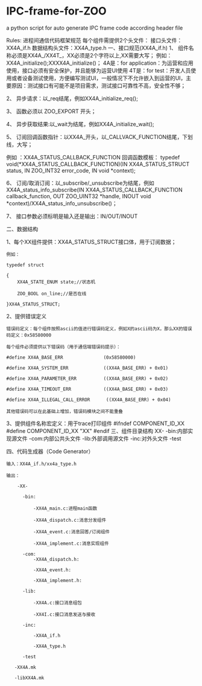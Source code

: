 # IPC-frame-for-ZOO
a python script for auto generate IPC frame code according header file

Rules:
  							进程间通信代码框架规范
每个组件需提供2个头文件：
接口头文件：XX4A_if.h
数据结构头文件：XX4A_type.h
一、接口规范(XX4A_if.h)
1、	组件名称必须是XX4A_/XX4T_，XX必须是2个字符以上,XX需要大写；
例如：XX4A_initialize();XXXX4A_initialize()；
4A是：for application：为运营和应用使用，接口必须有安全保护，并且能够为运营UI使用
4T是：for test：开发人员使用或者设备测试使用，方便编写测试UI，一般情况下不允许嵌入到运营的UI，主要原因：测试接口有可能不是项目需求，测试接口可靠性不高，安全性不够；

2、	异步请求：以_req结尾，例如XX4A_initialize_req();

3、	函数必须以 ZOO_EXPORT 开头；

4、	异步获取结果:以_wait为结尾，例如XX4A_initialize_wait();

5、	订阅回调函数指针：以XX4A_开头，以_CALLVACK_FUNCTION结尾，下划线，大写；

例如	：XX4A_STATUS_CALLBACK_FUNCTION
回调函数模板：
typedef void(*XX4A_STATUS_CALLBACK_FUNCTION)(IN XX4A_STATUS_STRUCT status,
								  IN ZOO_INT32 error_code,
								      IN void *context);

6、	订阅/取消订阅：以_subscribe/_unsubscribe为结尾，例如XX4A_status_info_subscribe(IN XX4A_STATUS_CALLBACK_FUNCTION callback_function, OUT ZOO_UINT32 *handle, INOUT void *context)/XX4A_status_info_unsubscribe()；

7、	接口参数必须标明是输入还是输出：IN/OUT/INOUT

二、数据结构

1、每个XX组件提供：XX4A_STATUS_STRUCT接口体，用于订阅数据；

	例如：

	typedef struct

	{
		XX4A_STATE_ENUM state;//状态机
	
		ZOO_BOOL on_line;//是否在线	
	
	}XX4A_STATUS_STRUCT;

2、提供错误定义

	错误码定义：每个组件按照ascii的值进行错误码定义，例如X的ascii码为X，那么XX的错误码定义：0x58580000
	
	每个组件必须提供以下错误码（用于通信端错误码提示）：
	
	#define XX4A_BASE_ERR               (0x58580000)
	
	#define XX4A_SYSTEM_ERR             ((XX4A_BASE_ERR) + 0x01)

	#define XX4A_PARAMETER_ERR          ((XX4A_BASE_ERR) + 0x02)

	#define XX4A_TIMEOUT_ERR            ((XX4A_BASE_ERR) + 0x03)

	#define XX4A_ILLEGAL_CALL_ERROR      ((XX4A_BASE_ERR) + 0x04)

	其他错误码可以在此基础上增加，错误码模块之间不能重叠

3、提供组件名称宏定义：用于trace打印组件
	#ifndef COMPONENT_ID_XX
#define COMPONENT_ID_XX "XX"
#endif
三、组件目录结构
	XX-
		  -bin:内部实现源文件
          -com:内部公共头文件
		  -lib:外部调用源文件
	      -inc:对外头文件
          -test
	  
四、代码生成器（Code Generator）

	输入：XX4A_if.h/xx4a_type.h
	
	输出：
	
		-XX-
		
		  -bin:
		  
			  -XX4A_main.c:进程main函数
			  
              -XX4A_dispatch.c:消息分发组件
	      
              -XX4A_event.c:消息回答/订阅组件
	      
              -XX4A_implement.c:消息实现组件
	      
          -com:
              -XX4A_dispatch.h:
	      
              -XX4A_event.h:
	      
              -XX4A_implement.h:
	      
		  -lib:
		  
			  -XX4A.c:接口消息组包
			  
              -XX4I.c:接口消息发送与接收
	      
	      -inc:
	      
	          -XX4A_if.h
		  
              -XX4A_type.h
	      
          -test
	  
       -XX4A.mk
       
       -libXX4A.mk
       
